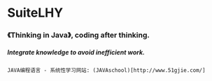 # SuiteLHY
### 《Thinking in Java》, coding after thinking.
##### Integrate knowledge to avoid inefficient work.
```
JAVA编程语言 - 系统性学习网站: (JAVAschool)[http://www.51gjie.com/]
```
